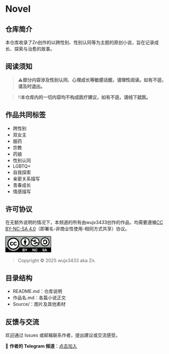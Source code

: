 # Novel

## 仓库简介

本仓库收录了Zn创作的以跨性别、性别认同等为主题的原创小说，旨在记录成长、探索与治愈的故事。

## 阅读须知

> ⚠️**部分内容涉及性别认同、心理成长等敏感话题，请理性阅读。如有不适，请及时退出。**

> ‼️**本仓库内的一切内容均不构成医疗建议，如有不适，请线下就医。**

## 作品共同标签

- 跨性别
- 双女主
- 服药
- 宗教
- 药娘
- 性别认同
- LGBTQ+
- 自我探索
- 亲密关系描写
- 青春成长
- 情感描写

## 许可协议

在无额外说明的情况下，本频道的所有由wujx3433创作的作品，均需要遵循[CC BY-NC-SA 4.0](https://creativecommons.org/licenses/by-nc-sa/4.0/)（即署名-非商业性使用-相同方式共享）协议。

<img src="./Source/Cc-by-nc-sa_icon.svg.png" alt="CC BY-NC-SA" height="50">

> Copyright © 2025 wujx3433 aka Zn.

## 目录结构

- README.md：仓库说明
- 作品名.md：各篇小说正文
- Source/：图片及其他素材

## 反馈与交流

欢迎通过 Issues 或邮箱联系作者，提出建议或交流感受。

📢 **作者的 Telegram 频道**：[点击加入](https://t.me/ZnP_mansion)


